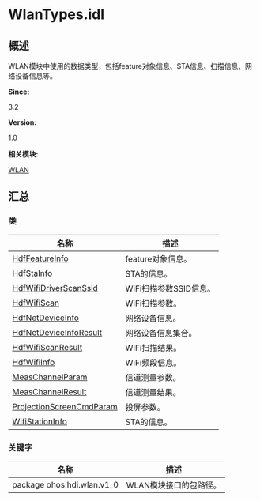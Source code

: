 # WlanTypes.idl


## **概述**

WLAN模块中使用的数据类型，包括feature对象信息、STA信息、扫描信息、网络设备信息等。

**Since:**

3.2

**Version:**

1.0

**相关模块:**

[WLAN](wlan.md)


## **汇总**


### 类

  | 名称 | 描述 | 
| -------- | -------- |
| [HdfFeatureInfo](_hdf_feature_info.md) | feature对象信息。 | 
| [HdfStaInfo](_hdf_sta_info.md) | STA的信息。 | 
| [HdfWifiDriverScanSsid](_hdf_wifi_driver_scan_ssid.md) | WiFi扫描参数SSID信息。 | 
| [HdfWifiScan](_hdf_wifi_scan.md) | WiFi扫描参数。 | 
| [HdfNetDeviceInfo](_hdf_net_device_info.md) | 网络设备信息。 | 
| [HdfNetDeviceInfoResult](_hdf_net_device_info_result.md) | 网络设备信息集合。 | 
| [HdfWifiScanResult](_hdf_wifi_scan_result.md) | WiFi扫描结果。 | 
| [HdfWifiInfo](_hdf_wifi_info.md) | WiFi频段信息。 | 
| [MeasChannelParam](_meas_channel_param.md) | 信道测量参数。 | 
| [MeasChannelResult](_meas_channel_result.md) | 信道测量结果。 | 
| [ProjectionScreenCmdParam](_projection_screen_cmd_param.md) | 投屏参数。 | 
| [WifiStationInfo](_wifi_station_info.md) | STA的信息。 | 


### 关键字

  | 名称 | 描述 | 
| -------- | -------- |
| package&nbsp;ohos.hdi.wlan.v1_0 | WLAN模块接口的包路径。 | 
